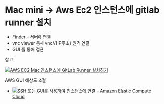 # Mac mini -> Aws Ec2 인스턴스에 gitlab runner 설치

* Finder - 서버에 연결&#x20;
* vnc viewer 통해 vnc//{IP주소} 원격 연결&#x20;
* GUI 를 통해 접근 &#x20;

참고&#x20;

[![](https://insight.infograb.net/img/favicon.ico)AWS EC2 Mac 인스턴스에 GitLab Runner 설치하기](https://insight.infograb.net/blog/2022/05/31/setup-gitlab-runner-on-aws-ec2-mac/)

AWS GUI 해상도 조절

* [![](https://docs.aws.amazon.com/assets/images/favicon.ico)SSH 또는 GUI를 사용하여 인스턴스에 연결 - Amazon Elastic Compute Cloud](https://docs.aws.amazon.com/ko_kr/AWSEC2/latest/UserGuide/connect-to-mac-instance.html)
